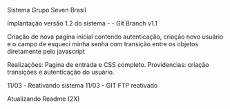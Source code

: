 Sistema Grupo Seven Brasil

Implantação versão 1.2 do sistema - - Git Branch v1.1

Criação de nova pagina inicial contendo autenticação, criação novo usuário e o campo de esqueci minha senha com transição entre os objetos diretamente pelo javascript

Realizações: Pagina de entrada e CSS completo.
Providencias: criação transições e autenticação do usuário. 



11/03 - Reativando sistema
11/03 - GIT FTP reativado 

 Atualizando Readme (2X)
 